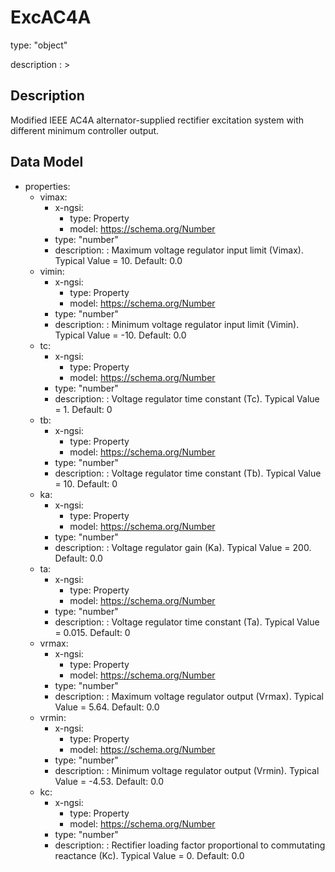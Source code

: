 # ExcAC4A
type: "object"
description : >
## Description
Modified IEEE AC4A alternator-supplied rectifier excitation system with different minimum controller output.

## Data Model
  - properties:
    - vimax:
      - x-ngsi:
        - type: Property
        - model: https://schema.org/Number
      - type: "number"
      - description: : Maximum voltage regulator input limit (Vimax).  Typical Value = 10. Default: 0.0
    - vimin:
      - x-ngsi:
        - type: Property
        - model: https://schema.org/Number
      - type: "number"
      - description: : Minimum voltage regulator input limit (Vimin).  Typical Value = -10. Default: 0.0
    - tc:
      - x-ngsi:
        - type: Property
        - model: https://schema.org/Number
      - type: "number"
      - description: : Voltage regulator time constant (Tc).  Typical Value = 1. Default: 0
    - tb:
      - x-ngsi:
        - type: Property
        - model: https://schema.org/Number
      - type: "number"
      - description: : Voltage regulator time constant (Tb).  Typical Value = 10. Default: 0
    - ka:
      - x-ngsi:
        - type: Property
        - model: https://schema.org/Number
      - type: "number"
      - description: : Voltage regulator gain (Ka).  Typical Value = 200. Default: 0.0
    - ta:
      - x-ngsi:
        - type: Property
        - model: https://schema.org/Number
      - type: "number"
      - description: : Voltage regulator time constant (Ta).  Typical Value = 0.015. Default: 0
    - vrmax:
      - x-ngsi:
        - type: Property
        - model: https://schema.org/Number
      - type: "number"
      - description: : Maximum voltage regulator output (Vrmax).  Typical Value = 5.64. Default: 0.0
    - vrmin:
      - x-ngsi:
        - type: Property
        - model: https://schema.org/Number
      - type: "number"
      - description: : Minimum voltage regulator output (Vrmin).  Typical Value = -4.53. Default: 0.0
    - kc:
      - x-ngsi:
        - type: Property
        - model: https://schema.org/Number
      - type: "number"
      - description: : Rectifier loading factor proportional to commutating reactance (Kc).  Typical Value = 0. Default: 0.0
